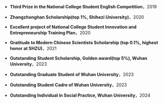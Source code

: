 - <strong>Third Prize in the National College Student English Competition</strong>，2019

- <strong>Zhangzhonghan Scholarship(top 1%, Shihezi University)</strong>，2020

- <strong>Excellent project of National College Student Innovation and Entrepreneurship Training Plan</strong>，2020

- <strong>Gratitude to Modern Chinese Scientists Scholarship (top 0.1%, highest honor at SHZU)</strong>，2021

- <strong>Outstanding Student Scholarship, Golden award(top 5%), Wuhan University</strong>，2023

- <strong>Outstanding Graduate Student of Wuhan University</strong>，2023

- <strong>Outstanding Student Cadre of Wuhan University</strong>，2023

- <strong>Outstanding Individual in Social Practice, Wuhan University</strong>，2024